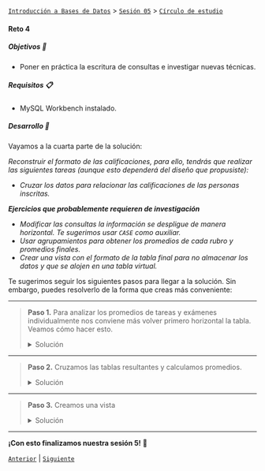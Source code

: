 [`Introducción a Bases de Datos`](../../../README.md) > [`Sesión 05`](../../README.md) > [`Círculo de estudio`](../README.md)

#### Reto 4

##### Objetivos 🎯

- Poner en práctica la escritura de consultas e investigar nuevas técnicas.

##### Requisitos 📋

- MySQL Workbench instalado.

##### Desarrollo 🚀

Vayamos a la cuarta parte de la solución: 

*Reconstruir el formato de las calificaciones, para ello, tendrás que realizar las siguientes tareas (aunque esto dependerá del diseño que propusiste):*

- *Cruzar los datos para relacionar las calificaciones de las personas inscritas.*

__*Ejercicios que probablemente requieren de investigación*__

- *Modificar las consultas la información se despligue de manera horizontal. Te sugerimos usar `CASE` como auxiliar.*
- *Usar agrupamientos para obtener los promedios de cada rubro y promedios finales.*
- *Crear una vista con el formato de la tabla final para no almacenar los datos y que se alojen en una tabla virtual.*

Te sugerimos seguir los siguientes pasos para llegar a la solución. Sin embargo, puedes resolverlo de la forma que creas más conveniente:

---
> **Paso 1.** Para analizar los promedios de tareas y exámenes individualmente nos conviene más volver primero horizontal la tabla. Veamos cómo hacer esto.
>
> <details><summary>Solución</summary>
>
> Necesitamos tener los datos de los alumnos y de las tareas y exámenes en una sola tabla. 
>
> ```sql
> SELECT *
> FROM Alumnos                   AS a
> JOIN Tareas                    AS t
>   ON a.matricula = t.matricula
> JOIN Examenes                  AS e
>   ON a.matricula = e.matricula
> ```
> Con lo cual obtendremos:
>
> ![img](../../imagenes/img17.png)
>
> Si dejamos esto así, obtendremos una tabla que crece de forma vertical, esto no es incorrecto. Sin embargo, no olvides que nuestro objetivo es que la tabla se parezca lo más posible a nuestra hoja de cálculo original.
>
> Volveremos horizontal la tabla con ayuda de la instrucción `CASE`. Te dejamos de tarea investigar cómo funciona. Haremos este análisis por separado. Es decir, primero tareas y luego exámenes para finalmente volver a combinar con `JOIN`.
>
> ```sql
> SELECT a.matricula,
>       a.nombre,
>       a.apellido,
>       SUM(CASE WHEN t.numero_tarea = 1 THEN t.calificacion ELSE 0 END) AS tarea_1,
>       SUM(CASE WHEN t.numero_tarea = 2 THEN t.calificacion ELSE 0 END) AS tarea_2
>FROM Alumnos                   AS a
>JOIN Tareas                    AS t
>  ON a.matricula = t.matricula
>GROUP BY a.matricula,
>         a.nombre,
>         a.apellido
> ```
>
> ```sql
>SELECT a.matricula,
>       a.nombre,
>       a.apellido,
>       SUM(CASE WHEN e.numero_examen = 1 THEN e.calificacion ELSE 0 END) AS examen_1,
>       SUM(CASE WHEN e.numero_examen = 2 THEN e.calificacion ELSE 0 END) AS examen_2
>FROM Alumnos                   AS a
>JOIN Examenes                  AS e
>  ON a.matricula = e.matricula
>GROUP BY a.matricula,
>         a.nombre,
>         a.apellido 
> ```
> </details>
---
> **Paso 2.** Cruzamos las tablas resultantes y calculamos promedios.
>
> <details><summary>Solución</summary>
>
> ```sql
> SELECT tareas.matricula,
>	   tareas.nombre,
>       tareas.apellido,
>       examen_1,
>       examen_2,
>       (examen_1 + examen_2) / 2 AS promedio_examenes,
>       tarea_1,
>       tarea_2,
>       (tarea_1 + tarea_2) / 2 AS promedio_tareas,
>       ((examen_1 + examen_2) / 2)*0.6 + ((tarea_1 + tarea_2) / 2 ) * 0.4 AS promedio_final
>FROM
>(SELECT a.matricula,
>       a.nombre,
>       a.apellido,
>       SUM(CASE WHEN t.numero_tarea = 1 THEN t.calificacion ELSE 0 END) AS tarea_1,
>       SUM(CASE WHEN t.numero_tarea = 2 THEN t.calificacion ELSE 0 END) AS tarea_2
>FROM Alumnos                   AS a
>JOIN Tareas                    AS t
>  ON a.matricula = t.matricula
>GROUP BY a.matricula,
>         a.nombre,
>         a.apellido) AS tareas
>JOIN 
>(SELECT a.matricula,
>       a.nombre,
>       a.apellido,
>       SUM(CASE WHEN e.numero_examen = 1 THEN e.calificacion ELSE 0 END) AS examen_1,
>       SUM(CASE WHEN e.numero_examen = 2 THEN e.calificacion ELSE 0 END) AS examen_2
>FROM Alumnos                   AS a
>JOIN Examenes                  AS e
>  ON a.matricula = e.matricula
>GROUP BY a.matricula,
>         a.nombre,
>         a.apellido) AS examenes
>ON tareas.matricula = examenes.matricula
>ORDER BY tareas.matricula;
> ```
> </details>
---
> **Paso 3.** Creamos una vista
>
> <details><summary>Solución</summary>
> Una vista nos permitirá almacenar esa consulta como si se tratara de una tabla común y corriente sin necesidad de estar escribiendo toda la consulta una y otra vez.
>
> Para ello usamos la sentencia `CREATE VIEW nombre AS` te dejamos también de tarea investigar esto.
>
> ```sql
> CREATE VIEW calificaciones AS (
>SELECT tareas.matricula,
>	   tareas.nombre,
>       tareas.apellido,
>       examen_1,
>       examen_2,
>       (examen_1 + examen_2) / 2 AS promedio_examenes,
>       tarea_1,
>       tarea_2,
>       (tarea_1 + tarea_2) / 2 AS promedio_tareas,
>       ((examen_1 + examen_2) / 2)*0.6 + ((tarea_1 + tarea_2) / 2 ) * 0.4 AS promedio_final
>FROM
>(SELECT a.matricula,
>       a.nombre,
>       a.apellido,
>       SUM(CASE WHEN t.numero_tarea = 1 THEN t.calificacion ELSE 0 END) AS tarea_1,
>       SUM(CASE WHEN t.numero_tarea = 2 THEN t.calificacion ELSE 0 END) AS tarea_2
>FROM Alumnos                   AS a
>JOIN Tareas                    AS t
>  ON a.matricula = t.matricula
>GROUP BY a.matricula,
>         a.nombre,
>         a.apellido) AS tareas
>JOIN 
>(SELECT a.matricula,
>       a.nombre,
>       a.apellido,
>       SUM(CASE WHEN e.numero_examen = 1 THEN e.calificacion ELSE 0 END) AS examen_1,
>       SUM(CASE WHEN e.numero_examen = 2 THEN e.calificacion ELSE 0 END) AS examen_2
>FROM Alumnos                   AS a
>JOIN Examenes                  AS e
>  ON a.matricula = e.matricula
>GROUP BY a.matricula,
>         a.nombre,
>         a.apellido) AS examenes
>ON tareas.matricula = examenes.matricula
>ORDER BY tareas.matricula);
> ```
>
> Con esto podemos escribir la consulta como:
>
> ```sql
> SELECT *
> FROM calificaciones;
> ```
> 
> y obtenemos nuestro formato original:
>
> ![img](../../imagenes/img18.png) 
> </details>
---

**¡Con esto finalizamos nuestra sesión 5!** :clap:


[`Anterior`](../reto03/README.md) | [`Siguiente`](../../../sesion06/README.md)
